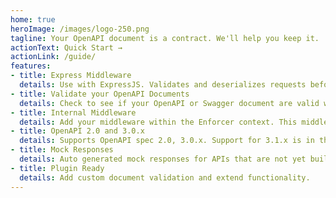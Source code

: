 ```yaml
---
home: true
heroImage: /images/logo-250.png
tagline: Your OpenAPI document is a contract. We'll help you keep it.
actionText: Quick Start →
actionLink: /guide/
features:
- title: Express Middleware
  details: Use with ExpressJS. Validates and deserializes requests before they get to your routes. Validates and serializes responses to ensure your responses match your OpenAPI document.
- title: Validate your OpenAPI Documents
  details: Check to see if your OpenAPI or Swagger document are valid with better validation.
- title: Internal Middleware
  details: Add your middleware within the Enforcer context. This middleware will run just like Express middleware but will also include Enforcer data on the request and response objects.
- title: OpenAPI 2.0 and 3.0.x
  details: Supports OpenAPI spec 2.0, 3.0.x. Support for 3.1.x is in the works.
- title: Mock Responses
  details: Auto generated mock responses for APIs that are not yet built out.
- title: Plugin Ready
  details: Add custom document validation and extend functionality.
---
```


